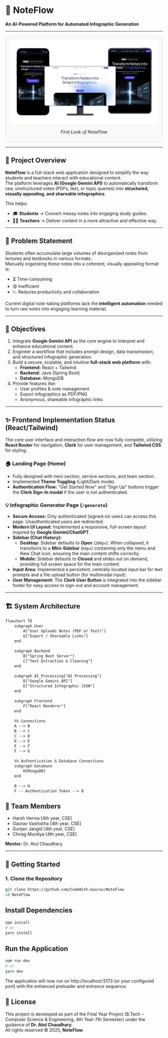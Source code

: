 # 📘 NoteFlow  
**An AI-Powered Platform for Automated Infographic Generation** 

---

<div align="center" style="border: 2px solid #eaeaea; border-radius: 12px; padding: 10px; background-color: #f9f9f9;">
  <img src="./src/assets/NoteFlow_Demo.png" alt="NoteFlow Objectives" width="800" style="border-radius: 8px;"/>
  <p><em>First Look of NoteFlow</em></p>
</div>

---

## 🚀 Project Overview
**NoteFlow** is a full-stack web application designed to simplify the way students and teachers interact with educational content.  
The platform leverages **AI (Google Gemini API)** to automatically transform raw, unstructured notes (PDFs, text, or topic queries) into **structured, visually appealing, and shareable infographics**.  

This helps:
- 🎓 **Students** → Convert messy notes into engaging study guides.  
- 👨‍🏫 **Teachers** → Deliver content in a more attractive and effective way.
  
---

## 🎯 Problem Statement
Students often accumulate large volumes of disorganized notes from lectures and textbooks in various formats.  
Manually organizing these notes into a coherent, visually appealing format is:  
- ⏳ Time-consuming  
- 😵 Inefficient  
- 📉 Reduces productivity and collaboration  

Current digital note-taking platforms lack the **intelligent automation** needed to turn raw notes into engaging learning material.  

---

## 🧩 Objectives
1. Integrate **Google Gemini API** as the core engine to interpret and enhance educational content.  
2. Engineer a workflow that includes prompt design, data transmission, and structured infographic generation.  
3. Build a secure, scalable, and intuitive **full-stack web platform** with:  
   - **Frontend:** React + Tailwind  
   - **Backend:** Java (Spring Boot)  
   - **Database:** MongoDB  
4. Provide features like:  
   - User profiles & note management  
   - Export infographics as PDF/PNG  
   - Anonymous, shareable infographic links  

---

## ✨ Frontend Implementation Status (React/Tailwind)

The core user interface and interaction flow are now fully complete, utilizing **React Router** for navigation, **Clerk** for user management, and **Tailwind CSS** for styling.

### 🏠 Landing Page (Home)
- Fully designed with hero section, service sections, and team section.
- Implemented **Theme Toggling** (Light/Dark mode).
- **Authentication Flow:** "Get Started Now" and "Sign Up" buttons trigger the **Clerk Sign-In modal** if the user is not authenticated.

### 💡 Infographic Generator Page (`/generate`)
- **Secure Access:** Only authenticated (signed-in) users can access this page. Unauthenticated users are redirected.
- **Modern UI Layout:** Implemented a responsive, full-screen layout inspired by **Google Gemini/ChatGPT**.
- **Sidebar (Chat History):**
    - **Desktop:** Sidebar defaults to **Open** (`280px`). When collapsed, it transitions to a **Mini-Sidebar** (`64px`) containing only the menu and New Chat icon, ensuring the main content shifts correctly.
    - **Mobile:** Sidebar defaults to **Closed** and slides out on demand, providing full screen space for the main content.
- **Input Area:** Implemented a persistent, centrally located input bar for text prompts and a file upload button (for multimodal input).
- **User Management:** The **Clerk User Button** is integrated into the sidebar footer for easy access to sign-out and account management.

---

## 🏗️ System Architecture
```mermaid
flowchart TD
    subgraph User
        A["User Uploads Notes (PDF or Text)"]
        G["Export / Shareable Links"]
    end

    subgraph Backend
        B["Spring Boot Server"]
        C["Text Extraction & Cleaning"]
    end

    subgraph AI_Processing["AI Processing"]
        D["Google Gemini API"]
        E["Structured Infographic JSON"]
    end

    subgraph Frontend
        F["React Renderer"]
    end

    %% Connections
    A --> B
    B --> C
    C --> D
    D --> E
    E --> F
    F --> G
    
    %% Authentication & Database Connections
    subgraph Database
        H[MongoDB]
    end
    
    B --> H
    F -- Authentication Token --> B
```

## 👥 Team Members

- Harsh Verma [4th year, CSE]
- Gaurav Vashistha [4th year, CSE]
- Gunjan Jangid [4th year, CSE]
- Chirag Murdiya [4th year, CSE]

**Mentor:** Dr. Atul Chaudhary  

---

## 🚀 Getting Started

### 1. Clone the Repository
```bash
git clone https://github.com/CodeWith-Gaurav/NoteFlow
cd NoteFlow
```
## Install Dependencies
```bash
npm install
# or
yarn install
```
## Run the Application
```bash
npm run dev
# or
yarn dev
```
The application will now run on http://localhost:5173
 (or your configured port) with the enhanced preloader and entrance sequence.
 
## 📜 License

This project is developed as part of the Final Year Project (B.Tech – Computer Science & Engineering, 4th Year-7th Semester) under the guidance of **Dr. Atul Chaudhary**.  
All rights reserved © 2025, **NoteFlow**.
